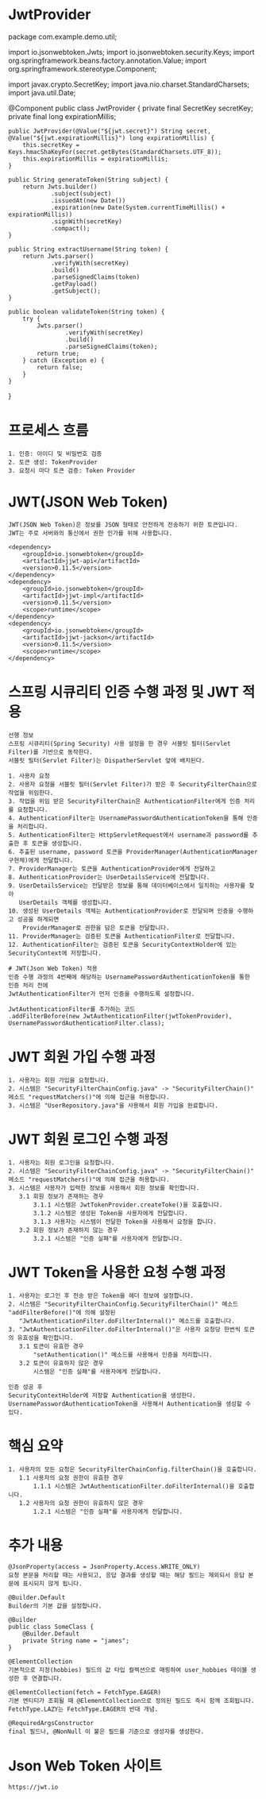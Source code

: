# JwtProvider
package com.example.demo.util;

import io.jsonwebtoken.Jwts;
import io.jsonwebtoken.security.Keys;
import org.springframework.beans.factory.annotation.Value;
import org.springframework.stereotype.Component;

import javax.crypto.SecretKey;
import java.nio.charset.StandardCharsets;
import java.util.Date;

@Component
public class JwtProvider {
    private final SecretKey secretKey;
    private final long expirationMillis;

    public JwtProvider(@Value("${jwt.secret}") String secret, @Value("${jwt.expirationMillis}") long expirationMillis) {
        this.secretKey = Keys.hmacShaKeyFor(secret.getBytes(StandardCharsets.UTF_8));
        this.expirationMillis = expirationMillis;
    }

    public String generateToken(String subject) {
        return Jwts.builder()
                .subject(subject)
                .issuedAt(new Date())
                .expiration(new Date(System.currentTimeMillis() + expirationMillis))
                .signWith(secretKey)
                .compact();
    }

    public String extractUsername(String token) {
        return Jwts.parser()
                .verifyWith(secretKey)
                .build()
                .parseSignedClaims(token)
                .getPayload()
                .getSubject();
    }

    public boolean validateToken(String token) {
        try {
            Jwts.parser()
                    .verifyWith(secretKey)
                    .build()
                    .parseSignedClaims(token);
            return true;
        } catch (Exception e) {
            return false;
        }
    }
}



# 프로세스 흐름
    1. 인증: 아이디 및 비밀번호 검증 
    2. 토큰 생성: TokenProvider
    3. 요청시 마다 토큰 검증: Token Provider



# JWT(JSON Web Token)

    JWT(JSON Web Token)은 정보를 JSON 형태로 안전하게 전송하기 위한 토큰입니다.
    JWT는 주로 서버와의 통신에서 권한 인가를 위해 사용합니다.

    <dependency>
        <groupId>io.jsonwebtoken</groupId>
        <artifactId>jjwt-api</artifactId>
        <version>0.11.5</version>
    </dependency>
    <dependency>
        <groupId>io.jsonwebtoken</groupId>
        <artifactId>jjwt-impl</artifactId>
        <version>0.11.5</version>
        <scope>runtime</scope>
    </dependency>
    <dependency>
        <groupId>io.jsonwebtoken</groupId>
        <artifactId>jjwt-jackson</artifactId>
        <version>0.11.5</version>
        <scope>runtime</scope>
    </dependency>

# 스프링 시큐리티 인증 수행 과정 및 JWT 적용

    선행 정보
    스프링 시큐리티(Spring Security) 사용 설정을 한 경우 서블릿 필터(Servlet Filter)를 기반으로 동작한다.
    서블릿 필터(Servlet Filter)는 DispatherServlet 앞에 배치된다.

    1. 사용자 요청
    2. 사용자 요청을 서블릿 필터(Servlet Filter)가 받은 후 SecurityFilterChain으로 작업을 위임한다.
    3. 작업을 위임 받은 SecurityFilterChain은 AuthenticationFilter에게 인증 처리를 요청합니다.
    4. AuthenticationFilter는 UsernamePasswordAuthenticationToken을 통해 인증을 처리합니다.
    5. AuthenticationFilter는 HttpServletRequest에서 username과 password를 추출한 후 토큰을 생성합니다.
    6. 추출된 username, password 토큰을 ProviderManager(AuthenticationManager 구현체)에게 전달합니다.
    7. ProviderManager는 토큰을 AuthenticationProvider에게 전달하고 
    8. AuthenticationProvider는 UserDetailsService에 전달합니다.
    9. UserDetailsService는 전달받은 정보를 통해 데이터베이스에서 일치하는 사용자를 찾아
       UserDetails 객체를 생성합니다.
    10. 생성된 UserDetails 객체는 AuthenticationProvider로 전달되며 인증을 수행하고 성공을 하게되면
        ProviderManager로 권한을 담은 토큰을 전달합니다.
    11. ProviderManager는 검증된 토큰을 AuthenticationFilter로 전달합니다.
    12. AuthenticationFilter는 검증된 토큰을 SecurityContextHolder에 있는 SecurityContext에 저장합니다.

    # JWT(Json Web Token) 적용
    인증 수행 과정의 4번째에 해당하는 UsernamePasswordAuthenticationToken을 통한 인증 처리 전에
    JwtAuthenticationFilter가 먼저 인증을 수행하도록 설정합니다.
    
    JwtAuthenticationFilter를 추가하는 코드
    .addFilterBefore(new JwtAuthenticationFilter(jwtTokenProvider), UsernamePasswordAuthenticationFilter.class);

# JWT 회원 가입 수행 과정

    1. 사용자는 회원 가입을 요청합니다.
    2. 시스템은 "SecurityFilterChainConfig.java" -> "SecurityFilterChain()" 메소드 "requestMatchers()"에 의해 접근을 허용합니다.
    3. 시스템은 "UserRepository.java"을 사용해서 회원 가입을 완료합니다.

# JWT 회원 로그인 수행 과정

    1. 사용자는 회원 로그인을 요청합니다.
    2. 시스템은 "SecurityFilterChainConfig.java" -> "SecurityFilterChain()" 메소드 "requestMatchers()"에 의해 접근을 허용합니다.
    3. 시스템은 사용자가 입력한 정보를 사용해서 회원 정보를 확인합니다.
       3.1 회원 정보가 존재하는 경우
           3.1.1 시스템은 JwtTokenProvider.createToke()을 호출합니다.
           3.1.2 시스템은 생성된 Token을 사용자에게 전달합니다.
           3.1.3 사용자는 시스템이 전달한 Token을 사용해서 요청을 합니다.
       3.2 회원 정보가 존재하지 않는 경우
           3.2.1 시스템은 "인증 실패"를 사용자에게 전달합니다.

# JWT Token을 사용한 요청 수행 과정

    1. 사용자는 로그인 후 전송 받은 Token을 헤더 정보에 설정합니다.
    2. 시스템은 "SecurityFilterChainConfig.SecurityFilterChain()" 메소드 "addFilterBefore()"에 의해 설정된
       "JwtAuthenticationFilter.doFilterInternal()" 메소드를 호출합니다.
    3. "JwtAuthenticationFilter.doFilterInternal()"은 사용자 요청당 한번씩 토큰의 유효성을 확인합니다.
       3.1 토큰이 유효한 경우
           "setAuthentication()" 메소드를 사용해서 인증을 처리합니다.
       3.2 토큰이 유효하지 않은 경우
           시스템은 "인증 실패"를 사용자에게 전달합니다.

    인증 성공 후
    SecurityContextHolder에 저장할 Authentication을 생성한다.
    UsernamePasswordAuthenticationToken을 사용해서 Authentication을 생성할 수 있다.

# 핵심 요약

    1. 사용자의 모든 요청은 SecurityFilterChainConfig.filterChain()을 호출합니다.
       1.1 사용자의 요청 권한이 유효한 경우
           1.1.1 시스템은 JwtAuthenticationFilter.doFilterInternal()을 호출합니다.
       1.2 사용자의 요청 권한이 유효하지 않은 경우
           1.2.1 시스템은 "인증 실패"를 사용자에게 전달합니다.

# 추가 내용

    @JsonProperty(access = JsonProperty.Access.WRITE_ONLY)
    요청 본문을 처리할 때는 사용되고, 응답 결과를 생성할 때는 해당 필드는 제외되서 응답 본문에 표시되지 않게 됩니다.

    @Builder.Default
    Builder의 기본 값을 설정합니다.

    @Builder
    public class SomeClass {
        @Builder.Default
        private String name = "james";
    }

    @ElementCollection
    기본적으로 지정(hobbies) 필드의 값 타입 컬렉션으로 매핑하여 user_hobbies 테이블 생성한 후 연결합니다.

    @ElementCollection(fetch = FetchType.EAGER)
    기본 엔티티가 조회될 때 @ElementCollection으로 정의된 필드도 즉시 함께 조회됩니다.
    FetchType.LAZY는 FetchType.EAGER의 반대 개념.
    
    @RequiredArgsConstructor
    final 필드나, @NonNull 이 붙은 필드를 기준으로 생성자를 생성한다.

# Json Web Token 사이트

    https://jwt.io
